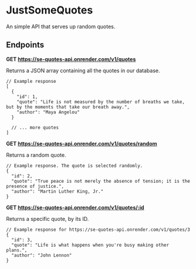 # JustSomeQuotes

An simple API that serves up random quotes.

## Endpoints

**GET https://se-quotes-api.onrender.com/v1/quotes**

Returns a JSON array containing all the quotes in our database.

```jsonc
// Example response
[
  {
    "id": 1,
    "quote": "Life is not measured by the number of breaths we take, but by the moments that take our breath away.",
    "author": "Maya Angelou"
  }

  // ... more quotes
]
```

**GET https://se-quotes-api.onrender.com/v1/quotes/random**

Returns a random quote.

```jsonc
// Example response. The quote is selected randomly.
{
  "id": 2,
  "quote": "True peace is not merely the absence of tension; it is the presence of justice.",
  "author": "Martin Luther King, Jr."
}
```

**GET https://se-quotes-api.onrender.com/v1/quotes/:id**

Returns a specific quote, by its ID.

```jsonc
// Example response for https://se-quotes-api.onrender.com/v1/quotes/3
{
  "id": 3,
  "quote": "Life is what happens when you're busy making other plans.",
  "author": "John Lennon"
}
```

